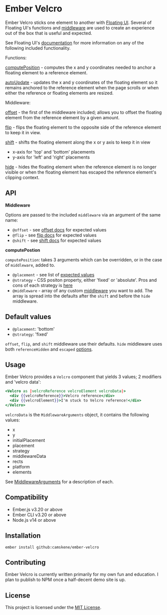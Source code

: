 Ember Velcro
==============================================================================

Ember Velcro sticks one element to another with [Floating UI](https://floating-ui.com/). Several of Floating UI's functions and [middleware](https://floating-ui.com/docs/middleware) are used to create an experience out of the box that is useful and expected.

See Floating UI's [documentation](https://floating-ui.com/docs/getting-started) for more information on any of the following included functionality.

Functions:

[computePosition](https://floating-ui.com/docs/computePosition) - computes the x and y coordinates needed to anchor a floating element to a reference element.

[autoUpdate](https://floating-ui.com/docs/autoUpdate) - updates the x and y coordinates of the floating element so it remains anchored to the reference element when the page scrolls or when either the reference or floating elements are resized.

Middleware:

[offset](https://floating-ui.com/docs/offset) - the first of the middleware included; allows you to offset the floating element from the reference element by a given amount.

[flip](https://floating-ui.com/docs/flip) - flips the floating element to the opposite side of the reference element to keep it in view.

[shift](https://floating-ui.com/docs/shift) - shifts the floating element along the x or y axis to keep it in view
* x-axis for 'top' and 'bottom' placements
* y-axis for 'left' and 'right' placements

[hide](https://floating-ui.com/docs/hide) - hides the floating element when the reference element is no longer visible or when the floating element has escaped the reference element's clipping context.


API
------------------------------------------------------------------------------

**Middleware**

Options are passed to the included  `middleware` via an argument of the same name:

* `@offset` - see [offset docs](https://floating-ui.com/docs/offset) for expected values
* `@flip` - see [flip docs](https://floating-ui.com/docs/flip) for expected values
* `@shift` - see [shift docs](https://floating-ui.com/docs/shift) for expected values

**computePostion**

`computePosition`: takes 3 arguments which can be overridden, or in the case of `middleware`, added to.

* `@placement` - see list of [expected values](https://floating-ui.com/docs/computeposition#placement)
* `@strategy` - CSS positon property, either 'fixed' or 'absolute'. Pros and cons of each strategy is [here](https://floating-ui.com/docs/computePosition#strategy)
* `@middleware` - array of any custom [middleware](https://floating-ui.com/docs/middleware) you want to add. The array is spread into the defaults after the `shift` and before the `hide` middleware.


Default values
------------------------------------------------------------------------------

* `@placement`: 'bottom'
* `@strategy`: 'fixed'

`offset`, `flip`, and `shift` middleware use their defaults. `hide` middleware uses both `referenceHidden` and `escaped` [options](https://floating-ui.com/docs/hide#options).

Usage
------------------------------------------------------------------------------

Ember Velcro provides a `Velcro` component that yields 3 values; 2 modifiers and 'velcro data':

```hbs
<Velcro as |velcroReference velcroElement velcroData|>
  <div {{velcroReference}}>Velcro reference</div>
  <div {{velcroElement}}>I'm stuck to Velcro reference!</div>
</Velcro>
```

`velcroData` is the `MiddlewareArguments` object, it contains the following values:

* x
* y
* initialPlacement
* placement
* strategy
* middlewareData
* rects
* platform
* elements

See [MiddlewareArguments](https://floating-ui.com/docs/middleware#middlewarearguments) for a description of each.

Compatibility
------------------------------------------------------------------------------

* Ember.js v3.20 or above
* Ember CLI v3.20 or above
* Node.js v14 or above


Installation
------------------------------------------------------------------------------

```
ember install github:camskene/ember-velcro
```

Contributing
------------------------------------------------------------------------------

Ember Velcro is currently written primarily for my own fun and education. I plan to publish to NPM once a half-decent demo site is up.

License
------------------------------------------------------------------------------

This project is licensed under the [MIT License](LICENSE.md).
